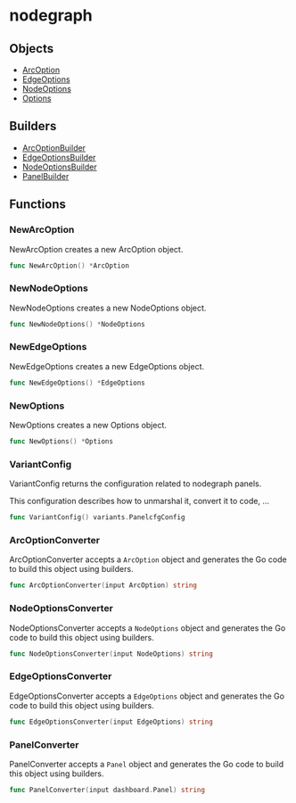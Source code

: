 # <span class="badge package-variant-panelcfg"></span> nodegraph

## Objects

 * <span class="badge object-type-struct"></span> [ArcOption](./object-ArcOption.md)
 * <span class="badge object-type-struct"></span> [EdgeOptions](./object-EdgeOptions.md)
 * <span class="badge object-type-struct"></span> [NodeOptions](./object-NodeOptions.md)
 * <span class="badge object-type-struct"></span> [Options](./object-Options.md)
## Builders

 * <span class="badge builder"></span> [ArcOptionBuilder](./builder-ArcOptionBuilder.md)
 * <span class="badge builder"></span> [EdgeOptionsBuilder](./builder-EdgeOptionsBuilder.md)
 * <span class="badge builder"></span> [NodeOptionsBuilder](./builder-NodeOptionsBuilder.md)
 * <span class="badge builder"></span> [PanelBuilder](./builder-PanelBuilder.md)
## Functions

### <span class="badge function"></span> NewArcOption

NewArcOption creates a new ArcOption object.

```go
func NewArcOption() *ArcOption
```

### <span class="badge function"></span> NewNodeOptions

NewNodeOptions creates a new NodeOptions object.

```go
func NewNodeOptions() *NodeOptions
```

### <span class="badge function"></span> NewEdgeOptions

NewEdgeOptions creates a new EdgeOptions object.

```go
func NewEdgeOptions() *EdgeOptions
```

### <span class="badge function"></span> NewOptions

NewOptions creates a new Options object.

```go
func NewOptions() *Options
```

### <span class="badge function"></span> VariantConfig

VariantConfig returns the configuration related to nodegraph panels.

This configuration describes how to unmarshal it, convert it to code, …

```go
func VariantConfig() variants.PanelcfgConfig
```

### <span class="badge function"></span> ArcOptionConverter

ArcOptionConverter accepts a `ArcOption` object and generates the Go code to build this object using builders.

```go
func ArcOptionConverter(input ArcOption) string
```

### <span class="badge function"></span> NodeOptionsConverter

NodeOptionsConverter accepts a `NodeOptions` object and generates the Go code to build this object using builders.

```go
func NodeOptionsConverter(input NodeOptions) string
```

### <span class="badge function"></span> EdgeOptionsConverter

EdgeOptionsConverter accepts a `EdgeOptions` object and generates the Go code to build this object using builders.

```go
func EdgeOptionsConverter(input EdgeOptions) string
```

### <span class="badge function"></span> PanelConverter

PanelConverter accepts a `Panel` object and generates the Go code to build this object using builders.

```go
func PanelConverter(input dashboard.Panel) string
```

